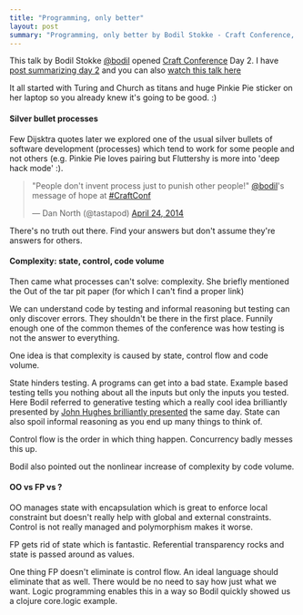 ```yaml
---
title: "Programming, only better"
layout: post
summary: "Programming, only better by Bodil Stokke - Craft Conference, April 23-25 2014 @ Budapest, Hungary"
---
```


This talk by Bodil Stokke [@bodil](https://twitter.com/bodil) opened [Craft Conference](http://craft-conf.com/2014/) Day 2. I have [post summarizing day 2](/craftconf-day-2) and you can also [watch this talk here](http://www.ustream.tv/recorded/46774792)

It all started with Turing and Church as titans and huge Pinkie Pie sticker on her laptop so you already knew it's going to be good. :)

#### Silver bullet processes

Few Dijsktra quotes later we explored one of the usual silver bullets of software development (processes) which tend to work for some people and not others (e.g. Pinkie Pie loves pairing but Fluttershy is more into 'deep hack mode' :).

<blockquote class="twitter-tweet" lang="en"><p>&quot;People don&#39;t invent process just to punish other people!&quot; <a href="https://twitter.com/bodil">@bodil</a>&#39;s message of hope at <a href="https://twitter.com/search?q=%23CraftConf&amp;src=hash">#CraftConf</a></p>&mdash; Dan North (@tastapod) <a href="https://twitter.com/tastapod/statuses/459242471328055296">April 24, 2014</a></blockquote>
<script async src="//platform.twitter.com/widgets.js" charset="utf-8"></script>

There's no truth out there. Find your answers but don't assume they're answers for others.

#### Complexity: state, control, code volume

Then came what processes can't solve: complexity. She briefly mentioned the Out of the tar pit paper (for which I can't find a proper link)

We can understand code by testing and informal reasoning but testing can only discover errors. They shouldn't be there in the first place. Funnily enough one of the common themes of the conference was how testing is not the answer to everything.

One idea is that complexity is caused by state, control flow and code volume.

State hinders testing. A programs can get into a bad state. Example based testing tells you nothing about all the inputs but only the inputs you tested. Here Bodil referred to generative testing which a really cool idea brilliantly presented by [John Hughes brilliantly presented](/craftconf-day-2#john) the same day.  State can also spoil informal reasoning as you end up many things to think of.

Control flow is the order in which thing happen. Concurrency badly messes this up.

Bodil also pointed out the nonlinear increase of complexity by code volume.

#### OO vs FP vs ?

OO manages state with encapsulation which is great to enforce local constraint but doesn't really help with global and external constraints. Control is not really managed and polymorphism makes it worse.

FP gets rid of state which is fantastic. Referential transparency rocks and state is passed around as values.

One thing FP doesn't eliminate is control flow. An ideal language should eliminate that as well. There would be no need to say how just what we want. Logic programming enables this in a way so Bodil quickly showed us a clojure core.logic example.
